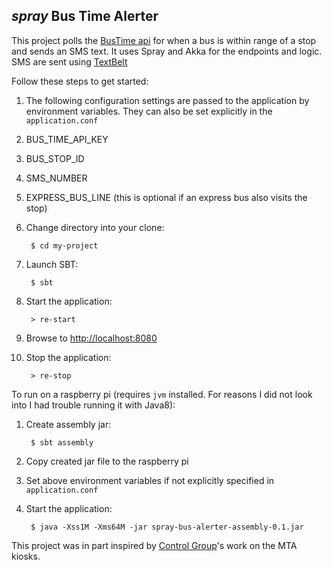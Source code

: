 ## _spray_ Bus Time Alerter

This project polls the [BusTime api](http://bustime.mta.info/wiki/Developers/Index) for when a bus is within range
of a stop and sends an SMS text. It uses Spray and Akka for the endpoints and logic. 
SMS are sent using [TextBelt](http://textbelt.com/)

Follow these steps to get started:

1. The following configuration settings are passed to the application by environment variables. 
They can also be set explicitly in the `application.conf`
  1. BUS_TIME_API_KEY
  2. BUS_STOP_ID
  3. SMS_NUMBER
  4. EXPRESS_BUS_LINE (this is optional if an express bus also visits the stop)

2. Change directory into your clone:

        $ cd my-project

3. Launch SBT:

        $ sbt

5. Start the application:

        > re-start

6. Browse to [http://localhost:8080](http://localhost:8080/)

7. Stop the application:

        > re-stop
        

To run on a raspberry pi (requires `jvm` installed. For reasons I did not look into I had trouble running it with Java8):

1. Create assembly jar:

        $ sbt assembly

2. Copy created jar file to the raspberry pi

3. Set above environment variables if not explicitly specified in `application.conf`

3. Start the application:

        $ java -Xss1M -Xms64M -jar spray-bus-alerter-assembly-0.1.jar

This project was in part inspired by [Control Group](http://www.controlgroup.com/mta.html)'s work on the MTA kiosks.